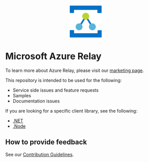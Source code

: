 ﻿<p align="center">
  <img src="relay.png" alt="Microsoft Azure Relay" width="100"/>
</p>

# Microsoft Azure Relay

To learn more about Azure Relay, please visit our [marketing page](https://azure.microsoft.com/services/service-bus/).

This repository is intended to be used for the following:
* Service side issues and feature requests
* Samples
* Documentation issues

If you are looking for a specific client library, see the following:
* [.NET](https://github.com/azure/azure-relay-dotnet)
* [.Node](https://github.com/azure/azure-relay-node)

## How to provide feedback

See our [Contribution Guidelines](./.github/CONTRIBUTING.md).
